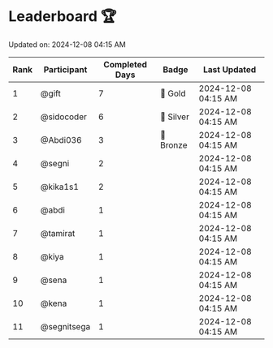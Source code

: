 # Leaderboard 🏆

Updated on: 2024-12-08 04:15 AM

| Rank | Participant       | Completed Days | Badge      | Last Updated         |
|------|-------------------|----------------|------------|----------------------|
| 1    | @gift             | 7              | 🏅 Gold     | 2024-12-08 04:15 AM |
| 2    | @sidocoder        | 6              | 🥈 Silver   | 2024-12-08 04:15 AM |
| 3    | @Abdi036          | 3              | 🥉 Bronze   | 2024-12-08 04:15 AM |
| 4    | @segni            | 2              |            | 2024-12-08 04:15 AM |
| 5    | @kika1s1          | 2              |            | 2024-12-08 04:15 AM |
| 6    | @abdi             | 1              |            | 2024-12-08 04:15 AM |
| 7    | @tamirat          | 1              |            | 2024-12-08 04:15 AM |
| 8    | @kiya             | 1              |            | 2024-12-08 04:15 AM |
| 9    | @sena             | 1              |            | 2024-12-08 04:15 AM |
| 10   | @kena             | 1              |            | 2024-12-08 04:15 AM |
| 11   | @segnitsega       | 1              |            | 2024-12-08 04:15 AM |
